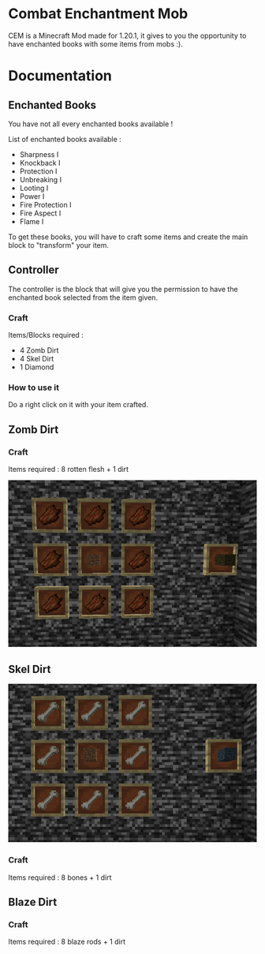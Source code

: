# Combat Enchantment Mob 

CEM is a Minecraft Mod made for 1.20.1, 
it gives to you the opportunity to have enchanted books with some items from mobs :).

# Documentation

## Enchanted Books

You have not all every enchanted books available ! 

List of enchanted books available : 
- Sharpness I
- Knockback I
- Protection I
- Unbreaking I
- Looting I
- Power I
- Fire Protection I
- Fire Aspect I
- Flame I

To get these books, you will have to craft some items and create the main block to "transform" your item.

## Controller

The controller is the block that will give you the permission to have the enchanted book selected from the item given.

### Craft 

Items/Blocks required : 
- 4 Zomb Dirt
- 4 Skel Dirt
- 1 Diamond

### How to use it 

Do a right click on it with your item crafted.

## Zomb Dirt 

### Craft 

Items required : 8 rotten flesh + 1 dirt

![img.png](imgs/zomb_dirt.png)

## Skel Dirt

![img.png](imgs/skel_dirt.png)

### Craft

Items required : 8 bones + 1 dirt

## Blaze Dirt

### Craft

Items required : 8 blaze rods + 1 dirt